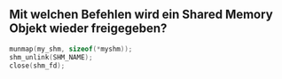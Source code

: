 Mit welchen Befehlen wird ein Shared Memory Objekt wieder freigegeben?
---
```c
munmap(my_shm, sizeof(*myshm));
shm_unlink(SHM_NAME);
close(shm_fd);
```